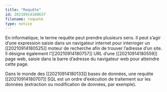```yaml
---
title: "Requête"
id: 20210914180637
filename: requete
type: notice
---
```


En informatique, le terme requête peut prendre plusieurs sens. Il peut s’agir d’une expression saisie dans un navigateur internet pour interroger un [[20210914180525]] moteur de recherche afin de trouver l’adresse d’un site. Il désigne également l’[[20210914180757]] URL d’une [[20210914180559]] page web, saisie dans la barre d’adresse du navigateur web pour atteindre cette page.

Dans le monde des [[20210914180133]] bases de données, une requête [[20210914180707]] SQL est un ordre d’exécution de traitement sur les données (extraction ou modification de données, par exemple).

